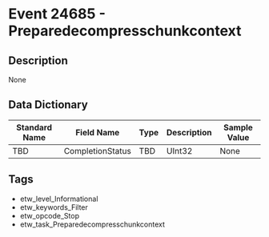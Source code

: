 # Event 24685 - Preparedecompresschunkcontext

## Description
None

## Data Dictionary
|Standard Name|Field Name|Type|Description|Sample Value|
|---|---|---|---|---|
|TBD|CompletionStatus|TBD|UInt32|None|None|

## Tags
* etw_level_Informational
* etw_keywords_Filter
* etw_opcode_Stop
* etw_task_Preparedecompresschunkcontext